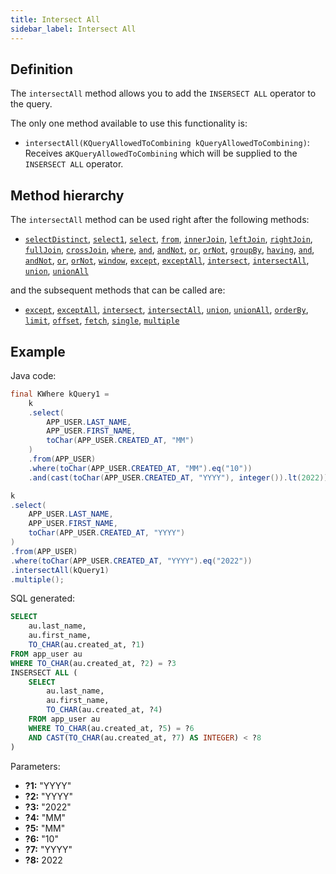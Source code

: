 ```yaml
---
title: Intersect All
sidebar_label: Intersect All
---
```


## Definition

The `intersectAll` method allows you to add the `INSERSECT ALL` operator to the query.

The only one method available to use this functionality is:

- `intersectAll(KQueryAllowedToCombining kQueryAllowedToCombining)`: Receives a`KQueryAllowedToCombining` which will be supplied to the `INSERSECT ALL` operator.

## Method hierarchy

The `intersectAll` method can be used right after the following methods:

- [`selectDistinct`](/docs/select-statement/select/distinct), [`select1`](/docs/select-statement/select/select1), [`select`](/docs/select-statement/select/), [`from`](/docs/select-statement/from/), [`innerJoin`](/docs/select-statement/join/inner-join), [`leftJoin`](/docs/select-statement/join/left-join), [`rightJoin`](/docs/select-statement/join/right-join), [`fullJoin`](/docs/select-statement/join/full-join), [`crossJoin`](/docs/select-statement/join/cross-join), [`where`](/docs/select-statement/where/), [`and`](/docs/select-statement/where/and), [`andNot`](/docs/select-statement/where/and-not), [`or`](/docs/select-statement/where/or), [`orNot`](/docs/select-statement/where/or-not), [`groupBy`](/docs/select-statement/group-by/), [`having`](/docs/select-statement/having/), [`and`](/docs/select-statement/having/and), [`andNot`](/docs/select-statement/having/and-not), [`or`](/docs/select-statement/having/or), [`orNot`](/docs/select-statement/having/or-not), [`window`](/docs/select-statement/window/), [`except`](/docs/select-statement/combining/except), [`exceptAll`](/docs/select-statement/combining/except-all), [`intersect`](/docs/select-statement/combining/intersect), [`intersectAll`](/docs/select-statement/combining/intersect-all), [`union`](/docs/select-statement/combining/union), [`unionAll`](/docs/select-statement/combining/union-all)

and the subsequent methods that can be called are:

- [`except`](/docs/select-statement/combining/except), [`exceptAll`](/docs/select-statement/combining/except-all), [`intersect`](/docs/select-statement/combining/intersect), [`intersectAll`](/docs/select-statement/combining/intersect-all), [`union`](/docs/select-statement/combining/union), [`unionAll`](/docs/select-statement/combining/union-all), [`orderBy`](/docs/select-statement/order-by/), [`limit`](/docs/select-statement/limit), [`offset`](/docs/select-statement/offset), [`fetch`](/docs/select-statement/fetch/), [`single`](/docs/select-statement/select/), [`multiple`](/docs/select-statement/select/)

## Example

Java code:

```java
final KWhere kQuery1 =
    k
    .select(
        APP_USER.LAST_NAME,
        APP_USER.FIRST_NAME,
        toChar(APP_USER.CREATED_AT, "MM")
    )
    .from(APP_USER)
    .where(toChar(APP_USER.CREATED_AT, "MM").eq("10"))
    .and(cast(toChar(APP_USER.CREATED_AT, "YYYY"), integer()).lt(2022));

k
.select(
    APP_USER.LAST_NAME,
    APP_USER.FIRST_NAME,
    toChar(APP_USER.CREATED_AT, "YYYY")
)
.from(APP_USER)
.where(toChar(APP_USER.CREATED_AT, "YYYY").eq("2022"))
.intersectAll(kQuery1)
.multiple();
```

SQL generated:

```sql
SELECT
    au.last_name,
    au.first_name,
    TO_CHAR(au.created_at, ?1)
FROM app_user au
WHERE TO_CHAR(au.created_at, ?2) = ?3
INSERSECT ALL (
    SELECT
        au.last_name,
        au.first_name,
        TO_CHAR(au.created_at, ?4)
    FROM app_user au
    WHERE TO_CHAR(au.created_at, ?5) = ?6
    AND CAST(TO_CHAR(au.created_at, ?7) AS INTEGER) < ?8
)
```

Parameters:

- **?1:** "YYYY"
- **?2:** "YYYY"
- **?3:** "2022"
- **?4:** "MM"
- **?5:** "MM"
- **?6:** "10"
- **?7:** "YYYY"
- **?8:** 2022